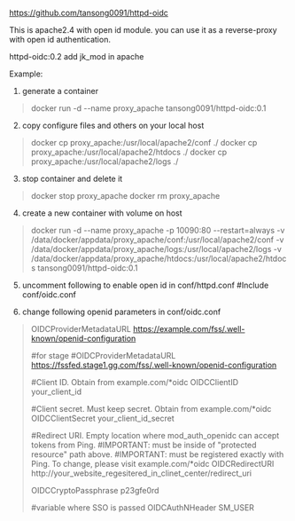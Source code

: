 
https://github.com/tansong0091/httpd-oidc

This is apache2.4 with open id module. you can use it as a reverse-proxy with open id authentication.

httpd-oidc:0.2
add jk_mod in apache

Example:

1. generate a container
>docker run -d --name proxy_apache tansong0091/httpd-oidc:0.1

2. copy configure files and others on your local host
>docker cp proxy_apache:/usr/local/apache2/conf ./
>docker cp proxy_apache:/usr/local/apache2/htdocs ./
>docker cp proxy_apache:/usr/local/apache2/logs ./

3. stop container and delete it
>docker stop proxy_apache
>docker rm proxy_apache

4. create a new container with volume on host
>docker run -d --name proxy_apache -p 10090:80 --restart=always -v /data/docker/appdata/proxy_apache/conf:/usr/local/apache2/conf -v /data/docker/appdata/proxy_apache/logs:/usr/local/apache2/logs -v /data/docker/appdata/proxy_apache/htdocs:/usr/local/apache2/htdocs tansong0091/httpd-oidc:0.1

5. uncomment following to enable open id in conf/httpd.conf
#Include conf/oidc.conf

6. change following openid parameters in  conf/oidc.conf

>OIDCProviderMetadataURL https://example.com/fss/.well-known/openid-configuration
>
>#for stage
>#OIDCProviderMetadataURL https://fssfed.stage1.gg.com/fss/.well-known/openid-configuration
>
>#Client ID. Obtain from example.com/*oidc
>OIDCClientID your_client_id
>
>#Client secret. Must keep secret. Obtain from example.com/*oidc
>OIDCClientSecret  your_client_id_secret
>
>#Redirect URI. Empty location where mod_auth_openidc can accept tokens from Ping.
>#IMPORTANT: must be inside of "protected resource" path above.
>#IMPORTANT: must be registered exactly with Ping. To change, please visit example.com/*oidc
>OIDCRedirectURI http://your_website_regesitered_in_clinet_center/redirect_uri
>
>OIDCCryptoPassphrase p23gfe0rd
>
>#variable where SSO is passed
>OIDCAuthNHeader SM_USER

